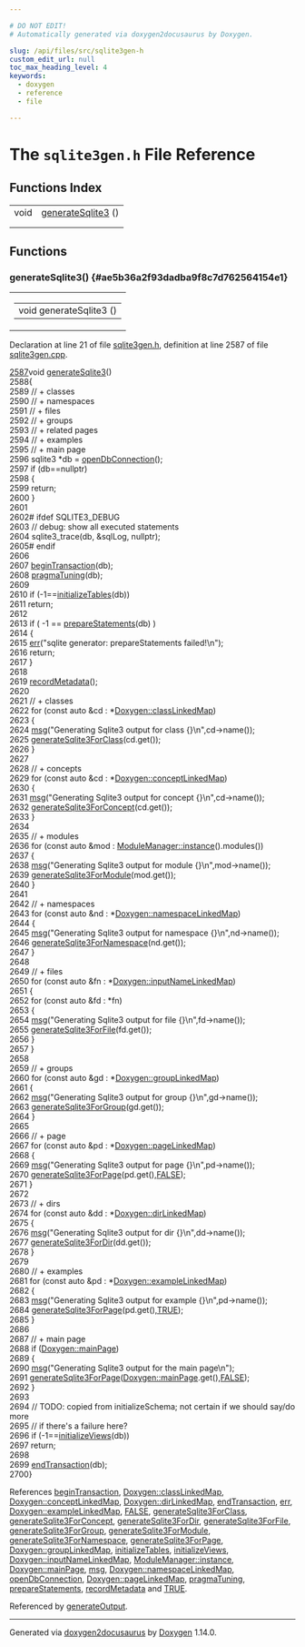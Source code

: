 ```yaml
---

# DO NOT EDIT!
# Automatically generated via doxygen2docusaurus by Doxygen.

slug: /api/files/src/sqlite3gen-h
custom_edit_url: null
toc_max_heading_level: 4
keywords:
  - doxygen
  - reference
  - file

---
```


<div class="doxyPage">

# The `sqlite3gen.h` File Reference



## Functions Index

<table class="doxyMembersIndex">

<tr class="doxyMemberIndexItem">
<td class="doxyMemberIndexItemType" align="left" valign="top">void</td>
<td class="doxyMemberIndexItemName" align="left" valign="top"><a href="#ae5b36a2f93dadba9f8c7d762564154e1">generateSqlite3</a> ()</td>
</tr>
<tr class="doxyMemberIndexDescription">
<td class="doxyMemberIndexDescriptionLeft"></td>
<td class="doxyMemberIndexDescriptionRight">
</td>
</tr>
<tr class="doxyMemberIndexSeparator">
<td class="doxyMemberIndexSeparator" colspan="2"></td>
</tr>

</table>


<div class="doxySectionDef">

## Functions

### generateSqlite3() {#ae5b36a2f93dadba9f8c7d762564154e1}

<div class="doxyMemberItem">
<div class="doxyMemberProto">
<table class="doxyMemberLabels">
<tr class="doxyMemberLabels">
<td class="doxyMemberLabelsLeft">
<table class="doxyMemberName">
<tr>
<td class="doxyMemberName">void generateSqlite3 ()</td>
</tr>
</table>
</td>
</tr>
</table>
</div>
<div class="doxyMemberDoc">



<p>Declaration at line 21 of file <a href="/web-doxygen/docs/api/files/src/sqlite3gen-h">sqlite3gen.h</a>, definition at line 2587 of file <a href="/web-doxygen/docs/api/files/src/sqlite3gen-cpp">sqlite3gen.cpp</a>.</p>


<div class="doxyProgramListing">

<div class="doxyCodeLine"><span class="doxyLineNumber"><a href="/web-doxygen/docs/api/files/src/sqlite3gen-cpp/#ae5b36a2f93dadba9f8c7d762564154e1">2587</a></span><span class="doxyLineContent"><span class="doxyHighlightKeywordType">void</span><span class="doxyHighlight"> <a href="/web-doxygen/docs/api/files/src/sqlite3gen-cpp/#ae5b36a2f93dadba9f8c7d762564154e1">generateSqlite3</a>()</span></span></div>
<div class="doxyCodeLine"><span class="doxyLineNumber">2588</span><span class="doxyLineContent"><span class="doxyHighlight">{</span></span></div>
<div class="doxyCodeLine"><span class="doxyLineNumber">2589</span><span class="doxyLineContent"><span class="doxyHighlight">  </span><span class="doxyHighlightComment">// + classes</span></span></div>
<div class="doxyCodeLine"><span class="doxyLineNumber">2590</span><span class="doxyLineContent"><span class="doxyHighlight">  </span><span class="doxyHighlightComment">// + namespaces</span></span></div>
<div class="doxyCodeLine"><span class="doxyLineNumber">2591</span><span class="doxyLineContent"><span class="doxyHighlight">  </span><span class="doxyHighlightComment">// + files</span></span></div>
<div class="doxyCodeLine"><span class="doxyLineNumber">2592</span><span class="doxyLineContent"><span class="doxyHighlight">  </span><span class="doxyHighlightComment">// + groups</span></span></div>
<div class="doxyCodeLine"><span class="doxyLineNumber">2593</span><span class="doxyLineContent"><span class="doxyHighlight">  </span><span class="doxyHighlightComment">// + related pages</span></span></div>
<div class="doxyCodeLine"><span class="doxyLineNumber">2594</span><span class="doxyLineContent"><span class="doxyHighlight">  </span><span class="doxyHighlightComment">// + examples</span></span></div>
<div class="doxyCodeLine"><span class="doxyLineNumber">2595</span><span class="doxyLineContent"><span class="doxyHighlight">  </span><span class="doxyHighlightComment">// + main page</span></span></div>
<div class="doxyCodeLine"><span class="doxyLineNumber">2596</span><span class="doxyLineContent"><span class="doxyHighlight">  sqlite3 *db = <a href="/web-doxygen/docs/api/files/src/sqlite3gen-cpp/#ac13e6fab478750b5fc094a78e8fcb149">openDbConnection</a>();</span></span></div>
<div class="doxyCodeLine"><span class="doxyLineNumber">2597</span><span class="doxyLineContent"><span class="doxyHighlight">  </span><span class="doxyHighlightKeywordFlow">if</span><span class="doxyHighlight"> (db==</span><span class="doxyHighlightKeyword">nullptr</span><span class="doxyHighlight">)</span></span></div>
<div class="doxyCodeLine"><span class="doxyLineNumber">2598</span><span class="doxyLineContent"><span class="doxyHighlight">  {</span></span></div>
<div class="doxyCodeLine"><span class="doxyLineNumber">2599</span><span class="doxyLineContent"><span class="doxyHighlight">    </span><span class="doxyHighlightKeywordFlow">return</span><span class="doxyHighlight">;</span></span></div>
<div class="doxyCodeLine"><span class="doxyLineNumber">2600</span><span class="doxyLineContent"><span class="doxyHighlight">  }</span></span></div>
<div class="doxyCodeLine"><span class="doxyLineNumber">2601</span></div>
<div class="doxyCodeLine"><span class="doxyLineNumber">2602</span><span class="doxyLineContent"><span class="doxyHighlightPreprocessor"># ifdef SQLITE3_DEBUG</span></span></div>
<div class="doxyCodeLine"><span class="doxyLineNumber">2603</span><span class="doxyLineContent"><span class="doxyHighlight">  </span><span class="doxyHighlightComment">// debug: show all executed statements</span></span></div>
<div class="doxyCodeLine"><span class="doxyLineNumber">2604</span><span class="doxyLineContent"><span class="doxyHighlight">  sqlite3_trace(db, &amp;sqlLog, </span><span class="doxyHighlightKeyword">nullptr</span><span class="doxyHighlight">);</span></span></div>
<div class="doxyCodeLine"><span class="doxyLineNumber">2605</span><span class="doxyLineContent"><span class="doxyHighlightPreprocessor"># endif</span></span></div>
<div class="doxyCodeLine"><span class="doxyLineNumber">2606</span></div>
<div class="doxyCodeLine"><span class="doxyLineNumber">2607</span><span class="doxyLineContent"><span class="doxyHighlight">  <a href="/web-doxygen/docs/api/files/src/sqlite3gen-cpp/#a34ac47cfb391a052b41a678d475c77f2">beginTransaction</a>(db);</span></span></div>
<div class="doxyCodeLine"><span class="doxyLineNumber">2608</span><span class="doxyLineContent"><span class="doxyHighlight">  <a href="/web-doxygen/docs/api/files/src/sqlite3gen-cpp/#af385f460786d8d70b91b640dc78de575">pragmaTuning</a>(db);</span></span></div>
<div class="doxyCodeLine"><span class="doxyLineNumber">2609</span></div>
<div class="doxyCodeLine"><span class="doxyLineNumber">2610</span><span class="doxyLineContent"><span class="doxyHighlight">  </span><span class="doxyHighlightKeywordFlow">if</span><span class="doxyHighlight"> (-1==<a href="/web-doxygen/docs/api/files/src/sqlite3gen-cpp/#a2413f906680d7e55e863d1f4d7385a84">initializeTables</a>(db))</span></span></div>
<div class="doxyCodeLine"><span class="doxyLineNumber">2611</span><span class="doxyLineContent"><span class="doxyHighlight">    </span><span class="doxyHighlightKeywordFlow">return</span><span class="doxyHighlight">;</span></span></div>
<div class="doxyCodeLine"><span class="doxyLineNumber">2612</span></div>
<div class="doxyCodeLine"><span class="doxyLineNumber">2613</span><span class="doxyLineContent"><span class="doxyHighlight">  </span><span class="doxyHighlightKeywordFlow">if</span><span class="doxyHighlight"> ( -1 == <a href="/web-doxygen/docs/api/files/src/sqlite3gen-cpp/#a5c243ba2fe5dbbef9eae72870cb045ff">prepareStatements</a>(db) )</span></span></div>
<div class="doxyCodeLine"><span class="doxyLineNumber">2614</span><span class="doxyLineContent"><span class="doxyHighlight">  {</span></span></div>
<div class="doxyCodeLine"><span class="doxyLineNumber">2615</span><span class="doxyLineContent"><span class="doxyHighlight">    <a href="/web-doxygen/docs/api/files/src/message-h/#aacd8f4b44e327860edbf38228d5918b0">err</a>(</span><span class="doxyHighlightStringLiteral">"sqlite generator: prepareStatements failed!\n"</span><span class="doxyHighlight">);</span></span></div>
<div class="doxyCodeLine"><span class="doxyLineNumber">2616</span><span class="doxyLineContent"><span class="doxyHighlight">    </span><span class="doxyHighlightKeywordFlow">return</span><span class="doxyHighlight">;</span></span></div>
<div class="doxyCodeLine"><span class="doxyLineNumber">2617</span><span class="doxyLineContent"><span class="doxyHighlight">  }</span></span></div>
<div class="doxyCodeLine"><span class="doxyLineNumber">2618</span></div>
<div class="doxyCodeLine"><span class="doxyLineNumber">2619</span><span class="doxyLineContent"><span class="doxyHighlight">  <a href="/web-doxygen/docs/api/files/src/sqlite3gen-cpp/#a0e33b2ef2c8bf323a8a2f1d4bb13a5ca">recordMetadata</a>();</span></span></div>
<div class="doxyCodeLine"><span class="doxyLineNumber">2620</span></div>
<div class="doxyCodeLine"><span class="doxyLineNumber">2621</span><span class="doxyLineContent"><span class="doxyHighlight">  </span><span class="doxyHighlightComment">// + classes</span></span></div>
<div class="doxyCodeLine"><span class="doxyLineNumber">2622</span><span class="doxyLineContent"><span class="doxyHighlight">  </span><span class="doxyHighlightKeywordFlow">for</span><span class="doxyHighlight"> (</span><span class="doxyHighlightKeyword">const</span><span class="doxyHighlight"> </span><span class="doxyHighlightKeyword">auto</span><span class="doxyHighlight"> &amp;cd : *<a href="/web-doxygen/docs/api/classes/doxygen/#a5f4b7acdd27a42865b4832e4e7ffe82c">Doxygen::classLinkedMap</a>)</span></span></div>
<div class="doxyCodeLine"><span class="doxyLineNumber">2623</span><span class="doxyLineContent"><span class="doxyHighlight">  {</span></span></div>
<div class="doxyCodeLine"><span class="doxyLineNumber">2624</span><span class="doxyLineContent"><span class="doxyHighlight">    <a href="/web-doxygen/docs/api/files/src/message-h/#a8f2cc27e16d343117eb7cdf4e279dbef">msg</a>(</span><span class="doxyHighlightStringLiteral">"Generating Sqlite3 output for class {}\n"</span><span class="doxyHighlight">,cd-&gt;name());</span></span></div>
<div class="doxyCodeLine"><span class="doxyLineNumber">2625</span><span class="doxyLineContent"><span class="doxyHighlight">    <a href="/web-doxygen/docs/api/files/src/sqlite3gen-cpp/#ac7b3f73c86e8a751ed2fd61e9d0cc2e3">generateSqlite3ForClass</a>(cd.get());</span></span></div>
<div class="doxyCodeLine"><span class="doxyLineNumber">2626</span><span class="doxyLineContent"><span class="doxyHighlight">  }</span></span></div>
<div class="doxyCodeLine"><span class="doxyLineNumber">2627</span></div>
<div class="doxyCodeLine"><span class="doxyLineNumber">2628</span><span class="doxyLineContent"><span class="doxyHighlight">  </span><span class="doxyHighlightComment">// + concepts</span></span></div>
<div class="doxyCodeLine"><span class="doxyLineNumber">2629</span><span class="doxyLineContent"><span class="doxyHighlight">  </span><span class="doxyHighlightKeywordFlow">for</span><span class="doxyHighlight"> (</span><span class="doxyHighlightKeyword">const</span><span class="doxyHighlight"> </span><span class="doxyHighlightKeyword">auto</span><span class="doxyHighlight"> &amp;cd : *<a href="/web-doxygen/docs/api/classes/doxygen/#a0de9b52b3098ea1a4bee5e248e8287c8">Doxygen::conceptLinkedMap</a>)</span></span></div>
<div class="doxyCodeLine"><span class="doxyLineNumber">2630</span><span class="doxyLineContent"><span class="doxyHighlight">  {</span></span></div>
<div class="doxyCodeLine"><span class="doxyLineNumber">2631</span><span class="doxyLineContent"><span class="doxyHighlight">    <a href="/web-doxygen/docs/api/files/src/message-h/#a8f2cc27e16d343117eb7cdf4e279dbef">msg</a>(</span><span class="doxyHighlightStringLiteral">"Generating Sqlite3 output for concept {}\n"</span><span class="doxyHighlight">,cd-&gt;name());</span></span></div>
<div class="doxyCodeLine"><span class="doxyLineNumber">2632</span><span class="doxyLineContent"><span class="doxyHighlight">    <a href="/web-doxygen/docs/api/files/src/sqlite3gen-cpp/#a3889d30b147517190ccd9c1ebb9ca785">generateSqlite3ForConcept</a>(cd.get());</span></span></div>
<div class="doxyCodeLine"><span class="doxyLineNumber">2633</span><span class="doxyLineContent"><span class="doxyHighlight">  }</span></span></div>
<div class="doxyCodeLine"><span class="doxyLineNumber">2634</span></div>
<div class="doxyCodeLine"><span class="doxyLineNumber">2635</span><span class="doxyLineContent"><span class="doxyHighlight">  </span><span class="doxyHighlightComment">// + modules</span></span></div>
<div class="doxyCodeLine"><span class="doxyLineNumber">2636</span><span class="doxyLineContent"><span class="doxyHighlight">  </span><span class="doxyHighlightKeywordFlow">for</span><span class="doxyHighlight"> (</span><span class="doxyHighlightKeyword">const</span><span class="doxyHighlight"> </span><span class="doxyHighlightKeyword">auto</span><span class="doxyHighlight"> &amp;mod : <a href="/web-doxygen/docs/api/classes/modulemanager/#a4f48cf5d05907a6acc4b9c6ddec752b7">ModuleManager::instance</a>().modules())</span></span></div>
<div class="doxyCodeLine"><span class="doxyLineNumber">2637</span><span class="doxyLineContent"><span class="doxyHighlight">  {</span></span></div>
<div class="doxyCodeLine"><span class="doxyLineNumber">2638</span><span class="doxyLineContent"><span class="doxyHighlight">    <a href="/web-doxygen/docs/api/files/src/message-h/#a8f2cc27e16d343117eb7cdf4e279dbef">msg</a>(</span><span class="doxyHighlightStringLiteral">"Generating Sqlite3 output for module {}\n"</span><span class="doxyHighlight">,mod-&gt;name());</span></span></div>
<div class="doxyCodeLine"><span class="doxyLineNumber">2639</span><span class="doxyLineContent"><span class="doxyHighlight">    <a href="/web-doxygen/docs/api/files/src/sqlite3gen-cpp/#a2b0628c4001ddb19730a764b29b0be44">generateSqlite3ForModule</a>(mod.get());</span></span></div>
<div class="doxyCodeLine"><span class="doxyLineNumber">2640</span><span class="doxyLineContent"><span class="doxyHighlight">  }</span></span></div>
<div class="doxyCodeLine"><span class="doxyLineNumber">2641</span></div>
<div class="doxyCodeLine"><span class="doxyLineNumber">2642</span><span class="doxyLineContent"><span class="doxyHighlight">  </span><span class="doxyHighlightComment">// + namespaces</span></span></div>
<div class="doxyCodeLine"><span class="doxyLineNumber">2643</span><span class="doxyLineContent"><span class="doxyHighlight">  </span><span class="doxyHighlightKeywordFlow">for</span><span class="doxyHighlight"> (</span><span class="doxyHighlightKeyword">const</span><span class="doxyHighlight"> </span><span class="doxyHighlightKeyword">auto</span><span class="doxyHighlight"> &amp;nd : *<a href="/web-doxygen/docs/api/classes/doxygen/#a033b4829afda05c5eef5cd54749b19bf">Doxygen::namespaceLinkedMap</a>)</span></span></div>
<div class="doxyCodeLine"><span class="doxyLineNumber">2644</span><span class="doxyLineContent"><span class="doxyHighlight">  {</span></span></div>
<div class="doxyCodeLine"><span class="doxyLineNumber">2645</span><span class="doxyLineContent"><span class="doxyHighlight">    <a href="/web-doxygen/docs/api/files/src/message-h/#a8f2cc27e16d343117eb7cdf4e279dbef">msg</a>(</span><span class="doxyHighlightStringLiteral">"Generating Sqlite3 output for namespace {}\n"</span><span class="doxyHighlight">,nd-&gt;name());</span></span></div>
<div class="doxyCodeLine"><span class="doxyLineNumber">2646</span><span class="doxyLineContent"><span class="doxyHighlight">    <a href="/web-doxygen/docs/api/files/src/sqlite3gen-cpp/#ad5597180db00f8bb26d51d9b3b409241">generateSqlite3ForNamespace</a>(nd.get());</span></span></div>
<div class="doxyCodeLine"><span class="doxyLineNumber">2647</span><span class="doxyLineContent"><span class="doxyHighlight">  }</span></span></div>
<div class="doxyCodeLine"><span class="doxyLineNumber">2648</span></div>
<div class="doxyCodeLine"><span class="doxyLineNumber">2649</span><span class="doxyLineContent"><span class="doxyHighlight">  </span><span class="doxyHighlightComment">// + files</span></span></div>
<div class="doxyCodeLine"><span class="doxyLineNumber">2650</span><span class="doxyLineContent"><span class="doxyHighlight">  </span><span class="doxyHighlightKeywordFlow">for</span><span class="doxyHighlight"> (</span><span class="doxyHighlightKeyword">const</span><span class="doxyHighlight"> </span><span class="doxyHighlightKeyword">auto</span><span class="doxyHighlight"> &amp;fn : *<a href="/web-doxygen/docs/api/classes/doxygen/#a31a5a5856417ba3f05eccaf1f85e9958">Doxygen::inputNameLinkedMap</a>)</span></span></div>
<div class="doxyCodeLine"><span class="doxyLineNumber">2651</span><span class="doxyLineContent"><span class="doxyHighlight">  {</span></span></div>
<div class="doxyCodeLine"><span class="doxyLineNumber">2652</span><span class="doxyLineContent"><span class="doxyHighlight">    </span><span class="doxyHighlightKeywordFlow">for</span><span class="doxyHighlight"> (</span><span class="doxyHighlightKeyword">const</span><span class="doxyHighlight"> </span><span class="doxyHighlightKeyword">auto</span><span class="doxyHighlight"> &amp;fd : *fn)</span></span></div>
<div class="doxyCodeLine"><span class="doxyLineNumber">2653</span><span class="doxyLineContent"><span class="doxyHighlight">    {</span></span></div>
<div class="doxyCodeLine"><span class="doxyLineNumber">2654</span><span class="doxyLineContent"><span class="doxyHighlight">      <a href="/web-doxygen/docs/api/files/src/message-h/#a8f2cc27e16d343117eb7cdf4e279dbef">msg</a>(</span><span class="doxyHighlightStringLiteral">"Generating Sqlite3 output for file {}\n"</span><span class="doxyHighlight">,fd-&gt;name());</span></span></div>
<div class="doxyCodeLine"><span class="doxyLineNumber">2655</span><span class="doxyLineContent"><span class="doxyHighlight">      <a href="/web-doxygen/docs/api/files/src/sqlite3gen-cpp/#ae7139b08c0c942d65c6bcb8402a8b142">generateSqlite3ForFile</a>(fd.get());</span></span></div>
<div class="doxyCodeLine"><span class="doxyLineNumber">2656</span><span class="doxyLineContent"><span class="doxyHighlight">    }</span></span></div>
<div class="doxyCodeLine"><span class="doxyLineNumber">2657</span><span class="doxyLineContent"><span class="doxyHighlight">  }</span></span></div>
<div class="doxyCodeLine"><span class="doxyLineNumber">2658</span></div>
<div class="doxyCodeLine"><span class="doxyLineNumber">2659</span><span class="doxyLineContent"><span class="doxyHighlight">  </span><span class="doxyHighlightComment">// + groups</span></span></div>
<div class="doxyCodeLine"><span class="doxyLineNumber">2660</span><span class="doxyLineContent"><span class="doxyHighlight">  </span><span class="doxyHighlightKeywordFlow">for</span><span class="doxyHighlight"> (</span><span class="doxyHighlightKeyword">const</span><span class="doxyHighlight"> </span><span class="doxyHighlightKeyword">auto</span><span class="doxyHighlight"> &amp;gd : *<a href="/web-doxygen/docs/api/classes/doxygen/#afd89d49084b42d085e9d40fc2636da9c">Doxygen::groupLinkedMap</a>)</span></span></div>
<div class="doxyCodeLine"><span class="doxyLineNumber">2661</span><span class="doxyLineContent"><span class="doxyHighlight">  {</span></span></div>
<div class="doxyCodeLine"><span class="doxyLineNumber">2662</span><span class="doxyLineContent"><span class="doxyHighlight">    <a href="/web-doxygen/docs/api/files/src/message-h/#a8f2cc27e16d343117eb7cdf4e279dbef">msg</a>(</span><span class="doxyHighlightStringLiteral">"Generating Sqlite3 output for group {}\n"</span><span class="doxyHighlight">,gd-&gt;name());</span></span></div>
<div class="doxyCodeLine"><span class="doxyLineNumber">2663</span><span class="doxyLineContent"><span class="doxyHighlight">    <a href="/web-doxygen/docs/api/files/src/sqlite3gen-cpp/#a44a2f9f4ba14ceb381c325b3438febd8">generateSqlite3ForGroup</a>(gd.get());</span></span></div>
<div class="doxyCodeLine"><span class="doxyLineNumber">2664</span><span class="doxyLineContent"><span class="doxyHighlight">  }</span></span></div>
<div class="doxyCodeLine"><span class="doxyLineNumber">2665</span></div>
<div class="doxyCodeLine"><span class="doxyLineNumber">2666</span><span class="doxyLineContent"><span class="doxyHighlight">  </span><span class="doxyHighlightComment">// + page</span></span></div>
<div class="doxyCodeLine"><span class="doxyLineNumber">2667</span><span class="doxyLineContent"><span class="doxyHighlight">  </span><span class="doxyHighlightKeywordFlow">for</span><span class="doxyHighlight"> (</span><span class="doxyHighlightKeyword">const</span><span class="doxyHighlight"> </span><span class="doxyHighlightKeyword">auto</span><span class="doxyHighlight"> &amp;pd : *<a href="/web-doxygen/docs/api/classes/doxygen/#abd2756663a014ee48e1660d32a48cac5">Doxygen::pageLinkedMap</a>)</span></span></div>
<div class="doxyCodeLine"><span class="doxyLineNumber">2668</span><span class="doxyLineContent"><span class="doxyHighlight">  {</span></span></div>
<div class="doxyCodeLine"><span class="doxyLineNumber">2669</span><span class="doxyLineContent"><span class="doxyHighlight">    <a href="/web-doxygen/docs/api/files/src/message-h/#a8f2cc27e16d343117eb7cdf4e279dbef">msg</a>(</span><span class="doxyHighlightStringLiteral">"Generating Sqlite3 output for page {}\n"</span><span class="doxyHighlight">,pd-&gt;name());</span></span></div>
<div class="doxyCodeLine"><span class="doxyLineNumber">2670</span><span class="doxyLineContent"><span class="doxyHighlight">    <a href="/web-doxygen/docs/api/files/src/sqlite3gen-cpp/#aeb4c1aeb9fc32917845d0d05a52cb478">generateSqlite3ForPage</a>(pd.get(),<a href="/web-doxygen/docs/api/files/src/qcstring-h/#aa93f0eb578d23995850d61f7d61c55c1">FALSE</a>);</span></span></div>
<div class="doxyCodeLine"><span class="doxyLineNumber">2671</span><span class="doxyLineContent"><span class="doxyHighlight">  }</span></span></div>
<div class="doxyCodeLine"><span class="doxyLineNumber">2672</span></div>
<div class="doxyCodeLine"><span class="doxyLineNumber">2673</span><span class="doxyLineContent"><span class="doxyHighlight">  </span><span class="doxyHighlightComment">// + dirs</span></span></div>
<div class="doxyCodeLine"><span class="doxyLineNumber">2674</span><span class="doxyLineContent"><span class="doxyHighlight">  </span><span class="doxyHighlightKeywordFlow">for</span><span class="doxyHighlight"> (</span><span class="doxyHighlightKeyword">const</span><span class="doxyHighlight"> </span><span class="doxyHighlightKeyword">auto</span><span class="doxyHighlight"> &amp;dd : *<a href="/web-doxygen/docs/api/classes/doxygen/#ad179803c33ab064adfd6adf681a0a805">Doxygen::dirLinkedMap</a>)</span></span></div>
<div class="doxyCodeLine"><span class="doxyLineNumber">2675</span><span class="doxyLineContent"><span class="doxyHighlight">  {</span></span></div>
<div class="doxyCodeLine"><span class="doxyLineNumber">2676</span><span class="doxyLineContent"><span class="doxyHighlight">    <a href="/web-doxygen/docs/api/files/src/message-h/#a8f2cc27e16d343117eb7cdf4e279dbef">msg</a>(</span><span class="doxyHighlightStringLiteral">"Generating Sqlite3 output for dir {}\n"</span><span class="doxyHighlight">,dd-&gt;name());</span></span></div>
<div class="doxyCodeLine"><span class="doxyLineNumber">2677</span><span class="doxyLineContent"><span class="doxyHighlight">    <a href="/web-doxygen/docs/api/files/src/sqlite3gen-cpp/#a96d60ce1da0cc36d049c1a2bbc174178">generateSqlite3ForDir</a>(dd.get());</span></span></div>
<div class="doxyCodeLine"><span class="doxyLineNumber">2678</span><span class="doxyLineContent"><span class="doxyHighlight">  }</span></span></div>
<div class="doxyCodeLine"><span class="doxyLineNumber">2679</span></div>
<div class="doxyCodeLine"><span class="doxyLineNumber">2680</span><span class="doxyLineContent"><span class="doxyHighlight">  </span><span class="doxyHighlightComment">// + examples</span></span></div>
<div class="doxyCodeLine"><span class="doxyLineNumber">2681</span><span class="doxyLineContent"><span class="doxyHighlight">  </span><span class="doxyHighlightKeywordFlow">for</span><span class="doxyHighlight"> (</span><span class="doxyHighlightKeyword">const</span><span class="doxyHighlight"> </span><span class="doxyHighlightKeyword">auto</span><span class="doxyHighlight"> &amp;pd : *<a href="/web-doxygen/docs/api/classes/doxygen/#a6cfac206c42a62e6e3ba66d5d4e4a471">Doxygen::exampleLinkedMap</a>)</span></span></div>
<div class="doxyCodeLine"><span class="doxyLineNumber">2682</span><span class="doxyLineContent"><span class="doxyHighlight">  {</span></span></div>
<div class="doxyCodeLine"><span class="doxyLineNumber">2683</span><span class="doxyLineContent"><span class="doxyHighlight">    <a href="/web-doxygen/docs/api/files/src/message-h/#a8f2cc27e16d343117eb7cdf4e279dbef">msg</a>(</span><span class="doxyHighlightStringLiteral">"Generating Sqlite3 output for example {}\n"</span><span class="doxyHighlight">,pd-&gt;name());</span></span></div>
<div class="doxyCodeLine"><span class="doxyLineNumber">2684</span><span class="doxyLineContent"><span class="doxyHighlight">    <a href="/web-doxygen/docs/api/files/src/sqlite3gen-cpp/#aeb4c1aeb9fc32917845d0d05a52cb478">generateSqlite3ForPage</a>(pd.get(),<a href="/web-doxygen/docs/api/files/src/qcstring-h/#aa8cecfc5c5c054d2875c03e77b7be15d">TRUE</a>);</span></span></div>
<div class="doxyCodeLine"><span class="doxyLineNumber">2685</span><span class="doxyLineContent"><span class="doxyHighlight">  }</span></span></div>
<div class="doxyCodeLine"><span class="doxyLineNumber">2686</span></div>
<div class="doxyCodeLine"><span class="doxyLineNumber">2687</span><span class="doxyLineContent"><span class="doxyHighlight">  </span><span class="doxyHighlightComment">// + main page</span></span></div>
<div class="doxyCodeLine"><span class="doxyLineNumber">2688</span><span class="doxyLineContent"><span class="doxyHighlight">  </span><span class="doxyHighlightKeywordFlow">if</span><span class="doxyHighlight"> (<a href="/web-doxygen/docs/api/classes/doxygen/#a2cc3616eca3e3c550a211d8b1eaf4661">Doxygen::mainPage</a>)</span></span></div>
<div class="doxyCodeLine"><span class="doxyLineNumber">2689</span><span class="doxyLineContent"><span class="doxyHighlight">  {</span></span></div>
<div class="doxyCodeLine"><span class="doxyLineNumber">2690</span><span class="doxyLineContent"><span class="doxyHighlight">    <a href="/web-doxygen/docs/api/files/src/message-h/#a8f2cc27e16d343117eb7cdf4e279dbef">msg</a>(</span><span class="doxyHighlightStringLiteral">"Generating Sqlite3 output for the main page\n"</span><span class="doxyHighlight">);</span></span></div>
<div class="doxyCodeLine"><span class="doxyLineNumber">2691</span><span class="doxyLineContent"><span class="doxyHighlight">    <a href="/web-doxygen/docs/api/files/src/sqlite3gen-cpp/#aeb4c1aeb9fc32917845d0d05a52cb478">generateSqlite3ForPage</a>(<a href="/web-doxygen/docs/api/classes/doxygen/#a2cc3616eca3e3c550a211d8b1eaf4661">Doxygen::mainPage</a>.get(),<a href="/web-doxygen/docs/api/files/src/qcstring-h/#aa93f0eb578d23995850d61f7d61c55c1">FALSE</a>);</span></span></div>
<div class="doxyCodeLine"><span class="doxyLineNumber">2692</span><span class="doxyLineContent"><span class="doxyHighlight">  }</span></span></div>
<div class="doxyCodeLine"><span class="doxyLineNumber">2693</span></div>
<div class="doxyCodeLine"><span class="doxyLineNumber">2694</span><span class="doxyLineContent"><span class="doxyHighlight">  </span><span class="doxyHighlightComment">// TODO: copied from initializeSchema; not certain if we should say/do more</span></span></div>
<div class="doxyCodeLine"><span class="doxyLineNumber">2695</span><span class="doxyLineContent"><span class="doxyHighlight">  </span><span class="doxyHighlightComment">// if there's a failure here?</span></span></div>
<div class="doxyCodeLine"><span class="doxyLineNumber">2696</span><span class="doxyLineContent"><span class="doxyHighlight">  </span><span class="doxyHighlightKeywordFlow">if</span><span class="doxyHighlight"> (-1==<a href="/web-doxygen/docs/api/files/src/sqlite3gen-cpp/#aa9037481dd7efb932a1f5dc142922330">initializeViews</a>(db))</span></span></div>
<div class="doxyCodeLine"><span class="doxyLineNumber">2697</span><span class="doxyLineContent"><span class="doxyHighlight">    </span><span class="doxyHighlightKeywordFlow">return</span><span class="doxyHighlight">;</span></span></div>
<div class="doxyCodeLine"><span class="doxyLineNumber">2698</span></div>
<div class="doxyCodeLine"><span class="doxyLineNumber">2699</span><span class="doxyLineContent"><span class="doxyHighlight">  <a href="/web-doxygen/docs/api/files/src/sqlite3gen-cpp/#a7bbbc5fdf231deaba7d34b3427583572">endTransaction</a>(db);</span></span></div>
<div class="doxyCodeLine"><span class="doxyLineNumber">2700</span><span class="doxyLineContent"><span class="doxyHighlight">}</span></span></div>

</div>


<p>References <a href="/web-doxygen/docs/api/files/src/sqlite3gen-cpp/#a34ac47cfb391a052b41a678d475c77f2">beginTransaction</a>, <a href="/web-doxygen/docs/api/classes/doxygen/#a5f4b7acdd27a42865b4832e4e7ffe82c">Doxygen::classLinkedMap</a>, <a href="/web-doxygen/docs/api/classes/doxygen/#a0de9b52b3098ea1a4bee5e248e8287c8">Doxygen::conceptLinkedMap</a>, <a href="/web-doxygen/docs/api/classes/doxygen/#ad179803c33ab064adfd6adf681a0a805">Doxygen::dirLinkedMap</a>, <a href="/web-doxygen/docs/api/files/src/sqlite3gen-cpp/#a7bbbc5fdf231deaba7d34b3427583572">endTransaction</a>, <a href="/web-doxygen/docs/api/files/src/message-h/#aacd8f4b44e327860edbf38228d5918b0">err</a>, <a href="/web-doxygen/docs/api/classes/doxygen/#a6cfac206c42a62e6e3ba66d5d4e4a471">Doxygen::exampleLinkedMap</a>, <a href="/web-doxygen/docs/api/files/src/qcstring-h/#aa93f0eb578d23995850d61f7d61c55c1">FALSE</a>, <a href="/web-doxygen/docs/api/files/src/sqlite3gen-cpp/#ac7b3f73c86e8a751ed2fd61e9d0cc2e3">generateSqlite3ForClass</a>, <a href="/web-doxygen/docs/api/files/src/sqlite3gen-cpp/#a3889d30b147517190ccd9c1ebb9ca785">generateSqlite3ForConcept</a>, <a href="/web-doxygen/docs/api/files/src/sqlite3gen-cpp/#a96d60ce1da0cc36d049c1a2bbc174178">generateSqlite3ForDir</a>, <a href="/web-doxygen/docs/api/files/src/sqlite3gen-cpp/#ae7139b08c0c942d65c6bcb8402a8b142">generateSqlite3ForFile</a>, <a href="/web-doxygen/docs/api/files/src/sqlite3gen-cpp/#a44a2f9f4ba14ceb381c325b3438febd8">generateSqlite3ForGroup</a>, <a href="/web-doxygen/docs/api/files/src/sqlite3gen-cpp/#a2b0628c4001ddb19730a764b29b0be44">generateSqlite3ForModule</a>, <a href="/web-doxygen/docs/api/files/src/sqlite3gen-cpp/#ad5597180db00f8bb26d51d9b3b409241">generateSqlite3ForNamespace</a>, <a href="/web-doxygen/docs/api/files/src/sqlite3gen-cpp/#aeb4c1aeb9fc32917845d0d05a52cb478">generateSqlite3ForPage</a>, <a href="/web-doxygen/docs/api/classes/doxygen/#afd89d49084b42d085e9d40fc2636da9c">Doxygen::groupLinkedMap</a>, <a href="/web-doxygen/docs/api/files/src/sqlite3gen-cpp/#a2413f906680d7e55e863d1f4d7385a84">initializeTables</a>, <a href="/web-doxygen/docs/api/files/src/sqlite3gen-cpp/#aa9037481dd7efb932a1f5dc142922330">initializeViews</a>, <a href="/web-doxygen/docs/api/classes/doxygen/#a31a5a5856417ba3f05eccaf1f85e9958">Doxygen::inputNameLinkedMap</a>, <a href="/web-doxygen/docs/api/classes/modulemanager/#a4f48cf5d05907a6acc4b9c6ddec752b7">ModuleManager::instance</a>, <a href="/web-doxygen/docs/api/classes/doxygen/#a2cc3616eca3e3c550a211d8b1eaf4661">Doxygen::mainPage</a>, <a href="/web-doxygen/docs/api/files/src/message-h/#a8f2cc27e16d343117eb7cdf4e279dbef">msg</a>, <a href="/web-doxygen/docs/api/classes/doxygen/#a033b4829afda05c5eef5cd54749b19bf">Doxygen::namespaceLinkedMap</a>, <a href="/web-doxygen/docs/api/files/src/sqlite3gen-cpp/#ac13e6fab478750b5fc094a78e8fcb149">openDbConnection</a>, <a href="/web-doxygen/docs/api/classes/doxygen/#abd2756663a014ee48e1660d32a48cac5">Doxygen::pageLinkedMap</a>, <a href="/web-doxygen/docs/api/files/src/sqlite3gen-cpp/#af385f460786d8d70b91b640dc78de575">pragmaTuning</a>, <a href="/web-doxygen/docs/api/files/src/sqlite3gen-cpp/#a5c243ba2fe5dbbef9eae72870cb045ff">prepareStatements</a>, <a href="/web-doxygen/docs/api/files/src/sqlite3gen-cpp/#a0e33b2ef2c8bf323a8a2f1d4bb13a5ca">recordMetadata</a> and <a href="/web-doxygen/docs/api/files/src/qcstring-h/#aa8cecfc5c5c054d2875c03e77b7be15d">TRUE</a>.</p>


<p>Referenced by <a href="/web-doxygen/docs/api/files/src/doxygen-cpp/#a3efb8cd50f4362e3d58e72febfb872fa">generateOutput</a>.</p>

</div>
</div>

</div>

<hr/>

<p class="doxyGeneratedBy">Generated via <a href="https://github.com/xpack/doxygen2docusaurus">doxygen2docusaurus</a> by <a href="https://www.doxygen.nl">Doxygen</a> 1.14.0.</p>

</div>
